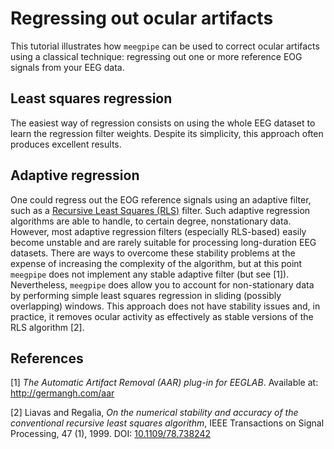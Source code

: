 Regressing out ocular artifacts
===

This tutorial illustrates how `meegpipe` can be used to correct ocular 
artifacts using a classical technique: regressing out one or more reference
EOG signals from your EEG data. 

## Least squares regression

The easiest way of regression consists on using the whole EEG dataset to 
learn the regression filter weights. Despite its simplicity, this approach 
often produces excellent results. 


## Adaptive regression

One could regress out the EOG reference signals using an adaptive filter, 
such as a [Recursive Least Squares (RLS)][rls] filter. Such adaptive 
regression algorithms are able to handle, to certain degree, nonstationary
 data. However, most adaptive regression filters (especially RLS-based) 
easily become unstable and are rarely suitable for processing long-duration
EEG datasets. There are ways to overcome these stability problems at the 
expense of increasing the complexity of the algorithm, but at this point 
`meegpipe` does not implement any stable adaptive filter (but see [1]). 
Nevertheless, `meegpipe` does allow you to account for non-stationary data
 by performing simple least squares regression in sliding (possibly 
overlapping) windows. This approach does not have stability issues and, 
in practice, it removes ocular activity as effectively as stable versions 
of the RLS algorithm [2].  



[rls]: http://en.wikipedia.org/wiki/Recursive_least_squares_filter


## References

[1] _The Automatic Artifact Removal (AAR) plug-in for EEGLAB_. Available at:
http://germangh.com/aar

[2] Liavas and Regalia, _On the numerical stability and accuracy of the 
conventional recursive least squares algorithm_, IEEE Transactions on 
Signal Processing, 47 (1), 1999. DOI: [10.1109/78.738242](http://dx.doi.org/10.1109/78.738242)
